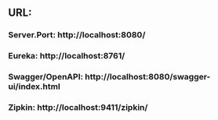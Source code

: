 ## URL:
### Server.Port: http://localhost:8080/
### Eureka: http://localhost:8761/
### Swagger/OpenAPI: http://localhost:8080/swagger-ui/index.html
### Zipkin: http://localhost:9411/zipkin/
